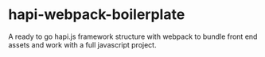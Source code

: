 # hapi-webpack-boilerplate
A ready to go hapi.js framework structure with webpack to bundle front end assets and work with a full javascript project.
